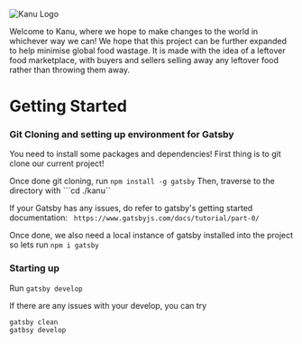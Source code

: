 ![Kanu Logo](./Kanu.png?raw=true "Title")

Welcome to Kanu, where we hope to make changes to the world in whichever way we can! We hope that this project can be further expanded to help minimise global food wastage. It is made with the idea of a leftover food marketplace, with buyers and sellers selling away any leftover food rather than throwing them away. 




# Getting Started

### Git Cloning and setting up environment for Gatsby
You need to install some packages and dependencies! First thing is to git clone our current project! 

Once done git cloning, run 
```npm install -g gatsby```
Then, traverse to the directory with 
```cd ./kanu``

If your Gatsby has any issues, do refer to gatsby's getting started documentation: 
``` https://www.gatsbyjs.com/docs/tutorial/part-0/```

Once done, we also need a local instance of gatsby installed into the project so lets run 
``` npm i gatsby ```

### Starting up

Run ``` gatsby develop ```
 
If there are any issues with your develop, you can try 

	gatsby clean
	gatbsy develop 


	
